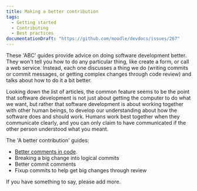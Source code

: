 ```yaml
---
title: Making a better contribution
tags:
  - Getting started
  - Contributing
  - Best practices
documentationDraft: "https://github.com/moodle/devdocs/issues/267"
---
```


These 'ABC' guides provide advice on doing software development better.
They won't tell you how to do any particular thing, like create a form, or call a web service.
Instead, each one discusses a thing we do (writing commits or commit messages, or getting complex
changes through code review) and talks about how to do it a bit better.

Looking down the list of articles,
the common feature seems to be the point that software development is not just about getting the computer
to do what we want, but rather that software development is about working together with other
human beings, to develop our understanding about how the software does and should work.
Humans work best together when they communicate clearly, and you can only claim to have communicated
if the other person understood what you meant.

The 'A better contribution' guides:

- [Better comments in code](./abc/comments.md).
- Breaking a big change into logical commits
- Better commit comments
- Fixup commits to help get big changes through review

If you have something to say, please add more.
